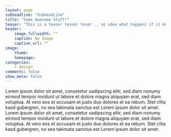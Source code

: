 ```yaml
---
layout: page
subheadline: "SubHeadLine"
title: "Some Awesome Stuff!"
teaser: "This is a teaser teaser teser .. no idea what happens if it becomes too long"
header:
    image_fullwidth: ""
    caption: No Image
    caption_url: ""
image:
    thumb:
    homepage:
categories:
    - design
comments: false
show_meta: false
---
```


Lorem ipsum dolor sit amet, consetetur sadipscing elitr, sed diam nonumy eirmod tempor invidunt ut labore et dolore magna aliquyam erat, sed diam voluptua. At vero eos et accusam et justo duo dolores et ea rebum. Stet clita kasd gubergren, no sea takimata sanctus est Lorem ipsum dolor sit amet. Lorem ipsum dolor sit amet, consetetur sadipscing elitr, sed diam nonumy eirmod tempor invidunt ut labore et dolore magna aliquyam erat, sed diam voluptua. At vero eos et accusam et justo duo dolores et ea rebum. Stet clita kasd gubergren, no sea takimata sanctus est Lorem ipsum dolor sit amet.
